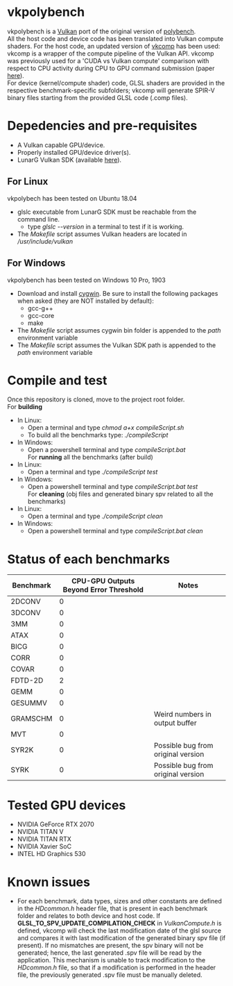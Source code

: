# vkpolybench  

vkpolybench is a [Vulkan](https://www.khronos.org/vulkan/) port of the original version of [polybench](https://web.cse.ohio-state.edu/~pouchet.2/software/polybench/GPU/index.html).      
All the host code and device code has been translated into Vulkan compute shaders. For the host code, an updated version of [vkcomp](https://git.hipert.unimore.it/rcavicchioli/cpu_gpu_submission) has been used: vkcomp is a wrapper of the compute pipeline of the Vulkan API. vkcomp was previously used for a 'CUDA vs Vulkan compute' comparison with respect to CPU activity during CPU to GPU command submission (paper [here](https://drops.dagstuhl.de/opus/volltexte/2019/10759/pdf/LIPIcs-ECRTS-2019-22.pdf)).  
For device (kernel/compute shader) code, GLSL shaders are provided in the respective benchmark-specific subfolders; vkcomp will generate SPIR-V binary files starting from the provided GLSL code (.comp files).

# Depedencies and pre-requisites 
* A Vulkan capable GPU/device.  
* Properly installed GPU/device driver(s).  
* LunarG Vulkan SDK (available [here](https://www.lunarg.com/vulkan-sdk/)).

## For Linux 
vkpolybech has been tested on Ubuntu 18.04  
* glslc executable from LunarG SDK must be reachable from the command line.  
    * type *glslc --version* in a terminal to test if it is working.
* The *Makefile* script assumes Vulkan headers are located in */usr/include/vulkan*

## For Windows 
vkpolybench has been tested on Windows 10 Pro, 1903  
* Download and install [cygwin](https://www.cygwin.com/). Be sure to install the following packages when asked (they are NOT installed by default):  
    * gcc-g++
    * gcc-core
    * make
* The *Makefile* script assumes cygwin bin folder is appended to the *path* environment variable
* The *Makefile* script assumes the Vulkan SDK path is appended to the *path* environment variable

# Compile and test

Once this repository is cloned, move to the project root folder.  
For **building**  
* In Linux:
    * Open a terminal and type *chmod a+x compileScript.sh*  
    * To build all the benchmarks type: *./compileScript*
* In Windows:
    * Open a powershell terminal and type *compileScript.bat*  
For **running** all the benchmarks (after build)
* In Linux:
    * Open a terminal and type *./compileScript test*
* In Windows:
    * Open a powershell terminal and type *compileScript.bat test*  
For **cleaning** (obj files and generated binary spv related to all the benchmarks)
* In Linux:
    * Open a terminal and type *./compileScript clean*
* In Windows:
    * Open a powershell terminal and type *compileScript.bat clean*


# Status of each benchmarks

| Benchmark                       | CPU-GPU Outputs Beyond Error Threshold   | Notes                              |
|---------------------------------|------------------------------------------|------------------------------------|
| 2DCONV                          |         0                                |                                    |                                                       | 2MM                             |         0                                |                                    |                                  
| 3DCONV                          |         0                                |                                    |
| 3MM                             |         0                                |                                    |
| ATAX                            |         0                                |                                    |
| BICG                            |         0                                |                                    |
| CORR                            |         0                                |                                    |
| COVAR                           |         0                                |                                    |
| FDTD-2D                         |         2                                |                                    |
| GEMM                            |         0                                |                                    |
| GESUMMV                         |         0                                |                                    |
| GRAMSCHM                        |         0                                | Weird numbers in output buffer     |
| MVT                             |         0                                |                                    |
| SYR2K                           |         0                                | Possible bug from original version |
| SYRK                            |         0                                | Possible bug from original version |

# Tested GPU devices

* NVIDIA GeForce RTX 2070
* NVIDIA TITAN V
* NVIDIA TITAN RTX
* NVIDIA Xavier SoC 
* INTEL HD Graphics 530

# Known issues

* For each benchmark, data types, sizes and other constants are defined in the *HDcommon.h* header file, that is present in each benchmark folder and relates to both 
device and host code. 
If **GLSL_TO_SPV_UPDATE_COMPILATION_CHECK** in *VulkanCompute.h* is defined, vkcomp will check the last modification date
of the glsl source and compares it with last modification of the generated binary spv file (if present). If no mismatches are present, the spv binary will not be 
generated; hence, the last generated .spv file will be read by the application. This mechanism is unable to track modification to the *HDcommon.h* file, so that
if a modification is performed in the header file, the previously generated .spv file must be manually deleted.  


